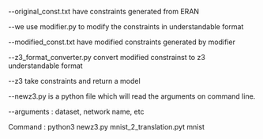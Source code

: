 
--original_const.txt have constraints generated from ERAN

--we use modifier.py to modify the constraints in understandable format 

--modified_const.txt have modified constraints generated by modifier

--z3_format_converter.py convert modified constrainst to z3 understandable format

--z3 take constraints and return a model

--newz3.py is a python file which will read the arguments on command line.

--arguments : dataset, network name, etc

Command : python3 newz3.py mnist_2_translation.pyt mnist
